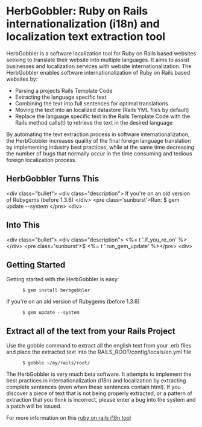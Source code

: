HerbGobbler: Ruby on Rails internationalization (i18n) and localization text extraction tool
==========================

HerbGobbler is a software localization tool for Ruby on Rails based websites seeking to translate their website into multiple languages.  It aims to assist businesses and localization services with website internationalization.  The HerbGobbler enables software internationalization of Ruby on Rails based websites by:

* Parsing a projects Rails Template Code</li>
* Extracting the language specific text</li>
* Combining the text into full sentences for optimal translations</li>
* Moving the text into an localized datastore (Rails YML files by default)</li>
* Replace the language specific text in the Rails Template Code with the Rails method calls(t) to retrieve the text in the desired language</li>

By automating the text extraction process in software internationalization, the HerbGobbler increases quality of the final foreign language translation by implementing industry best practices, while at the same time decreasing the number of bugs that normally occur in the time consuming and tedious foreign localization process.  

HerbGobbler Turns This
--------------------
&lt;div class="bullet"> 
  &lt;div class="description"> 
     If you're on an old version of Rubygems
     (before 1.3.6)
  &lt;/div> 
  &lt;pre class='sunburst'>Run: $ gem update --system&#x000A;&lt;/pre> 
&lt;div> 

Into This
--------
&lt;div class="bullet"> 
  &lt;div class="description"> 
    &lt;%= t '.if_you_re_on' %>
  &lt;/div> 
  &lt;pre class='sunburst'>$ &lt;%= t '.run_gem_update' %>&lt;/pre> 
&lt;div> 

Getting Started
----------
Getting started with the HerbGobbler is easy:

          $ gem install herbgobbler

If you're on an ald version of Rubygems (before 1.3.6)
          
          $ gem update --system

Extract all of the text from your Rails Project
---------------------
Use the gobble command to extract all the english text from your .erb files and place the extracted text into the RAILS_ROOT/config/locals/en.yml file

          $ gobble ~/my/rails/root/

The HerbGobbler is very much beta software.  It attempts to implement the best practices in internationalization (i18n) and localization by extracting complete sentences (even when these sentences contain html).  If you discover a piece of text that is not being properly extracted, or a pattern of extraction that you think is incorrect, please enter a bug into the system and a patch will be issued.  

For more information on this <a href="http://www.i18n-rails.com">ruby on rails i18n tool</a>